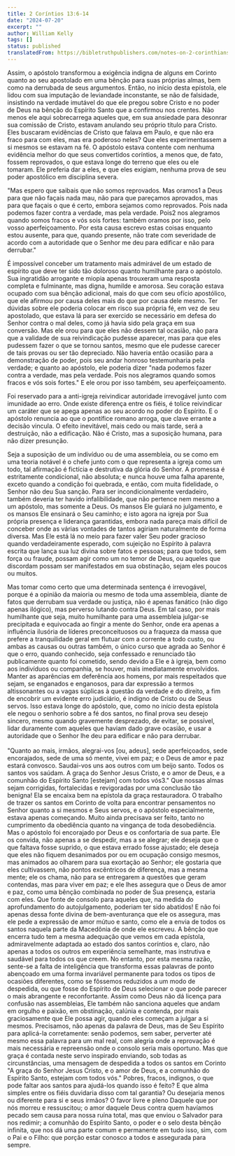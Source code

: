 ```yaml
---
title: 2 Coríntios 13:6-14
date: "2024-07-20"
excerpt: ""
author: William Kelly
tags: []
status: published
translatedFrom: https://bibletruthpublishers.com/notes-on-2-corinthians-13-6-14/william-kelly-wk/w-kelly/lac143229-lub-16163-5
---
```


Assim, o apóstolo transformou a exigência indigna de alguns em Corinto
quanto ao seu apostolado em uma bênção para suas próprias almas, bem
como na derrubada de seus argumentos. Então, no início desta epístola,
ele lidou com sua imputação de leviandade inconstante, se não de
falsidade, insistindo na verdade imutável do que ele pregou sobre Cristo
e no poder de Deus na bênção do Espírito Santo que a confirmou nos
crentes. Não menos ele aqui sobrecarrega aqueles que, em sua ansiedade
para desonrar sua comissão de Cristo, estavam anulando seu próprio
título para Cristo. Eles buscaram evidências de Cristo que falava em
Paulo, e que não era fraco para com eles, mas era poderoso neles? Que
eles experimentassem a si mesmos se estavam na fé. O apóstolo estava
contente com nenhuma evidência melhor do que seus convertidos coríntios,
a menos que, de fato, fossem reprovados, o que estava longe do terreno
que eles ou ele tomaram. Ele preferia dar a eles, e que eles exigiam,
nenhuma prova de seu poder apostólico em disciplina severa.

"Mas espero que saibais que não somos reprovados. Mas oramos1 a Deus
para que não façais nada mau, não para que pareçamos aprovados, mas para
que façais o que é certo, embora sejamos como reprovados. Pois nada
podemos fazer contra a verdade, mas pela verdade. Pois2 nos alegramos
quando somos fracos e vós sois fortes: também oramos por isso, pelo
vosso aperfeiçoamento. Por esta causa escrevo estas coisas enquanto
estou ausente, para que, quando presente, não trate com severidade de
acordo com a autoridade que o Senhor me deu para edificar e não para
derrubar."

É impossível conceber um tratamento mais admirável de um estado de
espírito que deve ter sido tão doloroso quanto humilhante para o
apóstolo. Sua ingratidão arrogante e miopia apenas trouxeram uma
resposta completa e fulminante, mas digna, humilde e amorosa. Seu
coração estava ocupado com sua bênção adicional, mais do que com seu
ofício apostólico, que ele afirmou por causa deles mais do que por causa
dele mesmo. Ter dúvidas sobre ele poderia colocar em risco sua própria
fé, em vez de seu apostolado, que estava lá para ser exercido se
necessário em defesa do Senhor contra o mal deles, como já havia sido
pela graça em sua conversão. Mas ele orou para que eles não dessem tal
ocasião, não para que a validade de sua reivindicação pudesse aparecer,
mas para que eles pudessem fazer o que se tornou santos, mesmo que ele
pudesse carecer de tais provas ou ser tão depreciado. Não haveria então
ocasião para a demonstração de poder, pois seu andar honroso
testemunharia pela verdade; e quanto ao apóstolo, ele poderia dizer
"nada podemos fazer contra a verdade, mas pela verdade. Pois nos
alegramos quando somos fracos e vós sois fortes." E ele orou por isso
também, seu aperfeiçoamento.

Foi reservado para a anti-igreja reivindicar autoridade irrevogável
junto com imunidade ao erro. Onde existe diferença entre os fiéis, é
tolice reivindicar um caráter que se apega apenas ao seu acordo no poder
do Espírito. E o apóstolo renuncia ao que o pontífice romano arroga, que
clave errante a decisão vincula. O efeito inevitável, mais cedo ou mais
tarde, será a destruição, não a edificação. Não é Cristo, mas a
suposição humana, para não dizer presunção.

Seja a suposição de um indivíduo ou de uma assembleia, ou se como em uma
teoria notável é o chefe junto com o que representa a igreja como um
todo, tal afirmação é fictícia e destrutiva da glória do Senhor. A
promessa é estritamente condicional, não absoluta; e nunca houve uma
falha aparente, exceto quando a condição foi quebrada, e então, com
muita fidelidade, o Senhor não deu Sua sanção. Para ser
incondicionalmente verdadeiro, também deveria ter havido infalibilidade,
que não pertence nem mesmo a um apóstolo, mas somente a Deus. Os mansos
Ele guiará no julgamento, e os mansos Ele ensinará o Seu caminho; e isto
agora na igreja por Sua própria presença e liderança garantidas, embora
nada pareça mais difícil de conceber onde as várias vontades de tantos
agiriam naturalmente de forma diversa. Mas Ele está lá no meio para
fazer valer Seu poder gracioso quando verdadeiramente esperado, com
sujeição no Espírito à palavra escrita que lança sua luz divina sobre
fatos e pessoas; para que todos, sem força ou fraude, possam agir como
um no temor de Deus, ou aqueles que discordam possam ser manifestados em
sua obstinação, sejam eles poucos ou muitos.

Mas tomar como certo que uma determinada sentença é irrevogável, porque
é a opinião da maioria ou mesmo de toda uma assembleia, diante de fatos
que derrubam sua verdade ou justiça, não é apenas fanático (não digo
apenas ilógico), mas perverso lutando contra Deus. Em tal caso, por mais
humilhante que seja, muito humilhante para uma assembleia julgar-se
precipitada e equivocada ao fingir a mente do Senhor, onde era apenas a
influência ilusória de líderes preconceituosos ou a fraqueza da massa
que prefere a tranquilidade geral em flutuar com a corrente a todo
custo, ou ambas as causas ou outras também, o único curso que agrada ao
Senhor é que o erro, quando conhecido, seja confessado e renunciado tão
publicamente quanto foi cometido, sendo devido a Ele e à igreja, bem
como aos indivíduos ou companhia, se houver, mais imediatamente
envolvidos. Manter as aparências em deferência aos homens, por mais
respeitados que sejam, se enganados e enganosos, para dar expressão a
termos altissonantes ou a vagas súplicas à questão da verdade e do
direito, a fim de encobrir um evidente erro judiciário, é indigno de
Cristo ou de Seus servos. Isso estava longe do apóstolo, que, como no
início desta epístola ele negou o senhorio sobre a fé dos santos, no
final prova seu desejo sincero, mesmo quando gravemente desprezado, de
evitar, se possível, lidar duramente com aqueles que haviam dado grave
ocasião, e usar a autoridade que o Senhor lhe deu para edificar e não
para derrubar.\
\
"Quanto ao mais, irmãos, alegrai-vos \[ou, adeus\], sede aperfeiçoados,
sede encorajados, sede de uma só mente, vivei em paz; e o Deus de amor e
paz estará convosco. Saudai-vos uns aos outros com um beijo santo. Todos
os santos vos saúdam. A graça do Senhor Jesus Cristo, e o amor de Deus,
e a comunhão do Espírito Santo \[estejam\] com todos vós3." Que nossas
almas sejam corrigidas, fortalecidas e revigoradas por uma conclusão tão
benigna! Ela se encaixa bem na epístola da graça restauradora. O
trabalho de trazer os santos em Corinto de volta para encontrar
pensamentos no Senhor quanto a si mesmos e Seus servos, e o apóstolo
especialmente, estava apenas começando. Muito ainda precisava ser feito,
tanto no cumprimento da obediência quanto na vingança de toda
desobediência. Mas o apóstolo foi encorajado por Deus e os confortaria
de sua parte. Ele os convida, não apenas a se despedir, mas a se
alegrar; ele deseja que o que faltava fosse suprido, o que estava errado
fosse ajustado; ele deseja que eles não fiquem desanimados por ou em
ocupação consigo mesmos, mas animados ao olharem para sua exortação ao
Senhor; ele gostaria que eles cultivassem, não pontos excêntricos de
diferença, mas a mesma mente; ele os chama, não para se entregarem a
questões que geram contendas, mas para viver em paz; e ele lhes assegura
que o Deus de amor e paz, como uma bênção combinada no poder de Sua
presença, estaria com eles. Que fonte de consolo para aqueles que, na
medida do aprofundamento do autojulgamento, poderiam ter sido abatidos!
E não foi apenas dessa fonte divina de bem-aventurança que ele os
assegura, mas ele pede a expressão de amor mútuo e santo, como ele a
envia de todos os santos naquela parte da Macedônia de onde ele
escreveu. A bênção que encerra tudo tem a mesma adequação que vemos em
cada epístola, admiravelmente adaptada ao estado dos santos coríntios e,
claro, não apenas a todos os outros em experiência semelhante, mas
instrutiva e saudável para todos os que creem. No entanto, por esta
mesma razão, sente-se a falta de inteligência que transforma essas
palavras de ponto abençoado em uma forma invariável permanente para
todos os tipos de ocasiões diferentes, como se fôssemos reduzidos a um
modo de despedida, ou que fosse do Espírito de Deus selecionar o que
pode parecer o mais abrangente e reconfortante. Assim como Deus não dá
licença para confusão nas assembleias, Ele também não sanciona aqueles
que andam em orgulho e paixão, em obstinação, calúnia e contenda, por
mais graciosamente que Ele possa agir, quando eles começam a julgar a si
mesmos. Precisamos, não apenas da palavra de Deus, mas de Seu Espírito
para aplicá-la corretamente: senão podemos, sem saber, perverter até
mesmo essa palavra para um mal real, com alegria onde a reprovação é
mais necessária e repreensão onde o consolo seria mais oportuno. Mas que
graça é contada neste servo inspirado enviando, sob todas as
circunstâncias, uma mensagem de despedida a todos os santos em Corinto
"A graça do Senhor Jesus Cristo, e o amor de Deus, e a comunhão do
Espírito Santo, estejam com todos vós." Pobres, fracos, indignos, o que
pode faltar aos santos para ajudá-los quando isso é feito? E que alma
simples entre os fiéis duvidaria disso com tal garantia? Ou desejaria
menos ou diferente para si e seus irmãos? O favor livre e pleno Daquele
que por nós morreu e ressuscitou; o amor daquele Deus contra quem
havíamos pecado sem causa para nossa ruína total, mas que enviou o
Salvador para nos redimir; a comunhão do Espírito Santo, o poder e o
selo desta bênção infinita, que nos dá uma parte comum e permanente em
tudo isso, sim, com o Pai e o Filho: que porção estar conosco a todos e
assegurada para sempre.
